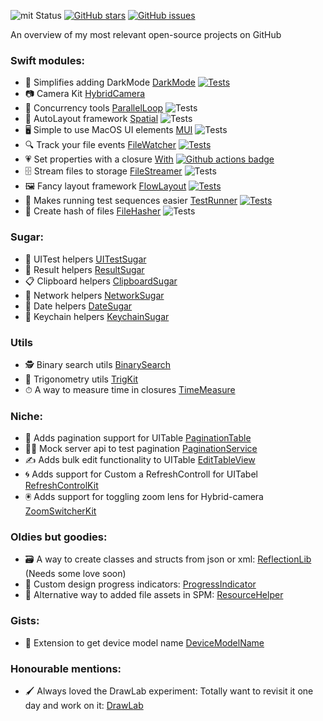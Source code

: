 ![mit Status](https://img.shields.io/badge/License-MIT-brightgreen.svg) 
[![GitHub stars](https://img.shields.io/github/stars/eonist/swift-utils.svg?style=flat-square)](https://github.com/eonist/swift-utils/stargazers)
[![GitHub issues](https://img.shields.io/github/issues/eonist/swift-utils.svg?style=flat-square)](https://github.com/eonist/swift-utils/issues)

An overview of my most relevant open-source projects on GitHub <!--more-->

### Swift modules:
- 🔦 Simplifies adding DarkMode [DarkMode](https://github.com/sentryco/DarkMode) [![Tests](https://github.com/sentryco/DarkMode/actions/workflows/Tests.yml/badge.svg)](https://github.com/sentryco/DarkMode/actions/workflows/Tests.yml)
- 📷 Camera Kit [HybridCamera](https://github.com/eonist/HybridCamera)
- 💞 Concurrency tools [ParallelLoop](https://github.com/eonist/ParallelLoop) ![Tests](https://github.com/light-stream/ParallelLoop/workflows/Tests/badge.svg)
- 📏 AutoLayout framework [Spatial](https://github.com/eonist/Spatial) ![Tests](https://github.com/eonist/Spatial/workflows/Tests/badge.svg)
- 🖥 Simple to use MacOS UI elements [MUI](https://github.com/eonist/MUI) ![Tests](https://github.com/eonist/MacUI/workflows/Tests/badge.svg)
- 🔍 Track your file events [FileWatcher](https://github.com/eonist/FileWatcher) [![Tests](https://github.com/eonist/FileWatcher/actions/workflows/Tests.yml/badge.svg)](https://github.com/eonist/FileWatcher/actions/workflows/Tests.yml)
- 💗 Set properties with a closure [With](https://github.com/eonist/With) [![Github actions badge](https://badgen.net/github/checks/eonist/With?icon=github&label=Tests)](https://github.com/eonist/With/actions)
- 🗄 Stream files to storage [FileStreamer](https://github.com/eonist/FileStreamer) ![Tests](https://github.com/light-stream/FileStreamer/workflows/Tests/badge.svg)
- 🖼 Fancy layout framework [FlowLayout](https://github.com/eonist/FlowLayout) [![Tests](https://github.com/eonist/FlowLayout/actions/workflows/Tests.yml/badge.svg)](https://github.com/eonist/FlowLayout/actions/workflows/Tests.yml)
- 🏃 Makes running test sequences easier [TestRunner](https://github.com/eonist/TestRunner) [![Tests](https://github.com/eonist/TestRunner/actions/workflows/Tests.yml/badge.svg)](https://github.com/eonist/TestRunner/actions/workflows/Tests.yml)
- 🧬 Create hash of files [FileHasher](https://github.com/eonist/FileHasher) ![Tests](https://github.com/eonist/FileHasher/workflows/Tests/badge.svg)

### Sugar:
- 🧪 UITest helpers [UITestSugar](https://github.com/eonist/UITestSugar)
- 🔸 Result helpers [ResultSugar](https://github.com/eonist/ResultSugar)
- 📋 Clipboard helpers [ClipboardSugar](https://github.com/eonist/ClipboardSugar)
- 🔌 Network helpers [NetworkSugar](https://github.com/eonist/NetworkSugar)
- 📆 Date helpers [DateSugar](https://github.com/eonist/DateSugar)
- 🔑 Keychain helpers [KeychainSugar](https://github.com/eonist/KeychainSugar)

### Utils
- 🕵️ Binary search utils [BinarySearch](https://github.com/eonist/BinarySearch)
- 📐 Trigonometry utils [TrigKit](https://github.com/eonist/TrigKit)
- ⏱ A way to measure time in closures [TimeMeasure](https://github.com/eonist/TimeMeasure)

### Niche:
- 📜 Adds pagination support for UITable [PaginationTable](https://github.com/eonist/PaginationTable)
- 👨‍🔬 Mock server api to test pagination [PaginationService](https://github.com/eonist/PaginationService)
- ✍️ Adds bulk edit functionality to UITable [EditTableView](https://github.com/eonist/EditTableView)
- 🌀 Adds support for Custom a RefreshControll for UITabel [RefreshControlKit](https://github.com/eonist/RefreshControlKit)
- 🖲 Adds support for toggling zoom lens for Hybrid-camera [ZoomSwitcherKit](https://github.com/eonist/ZoomSwitcherKit)

### Oldies but goodies:
- 🗃 A way to create classes and structs from json or xml: [ReflectionLib](https://github.com/eonist/ReflectionLib)  (Needs some love soon)
- 🎨 Custom design progress indicators: [ProgressIndicator](https://github.com/eonist/ProgressIndicator)
- 🎒 Alternative way to added file assets in SPM: [ResourceHelper](https://github.com/eonist/ResourceHelper)

### Gists:
- 📱 Extension to get device model name [DeviceModelName](https://github.com/eonist/DeviceModelName)

### Honourable mentions:
- 🖌 Always loved the DrawLab experiment: Totally want to revisit it one day and work on it:
[DrawLab](https://github.com/eonist/DrawLab)
